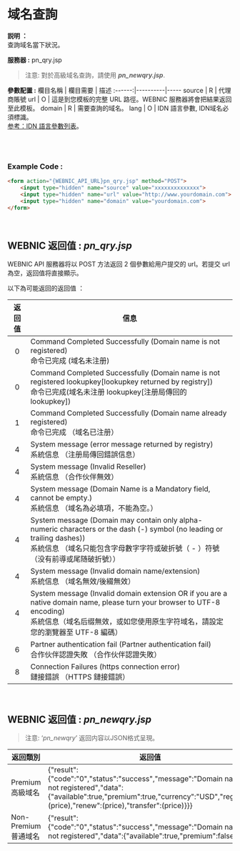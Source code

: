 # 域名查詢

**説明 ：** <br> 
查詢域名當下狀況。

**服務器 :** pn_qry.jsp

> 注意: 對於高級域名查詢，請使用 **_pn_newqry.jsp_**. 

**參數配置 :**
欄目名稱 | 欄目需要 | 描述
:------:|----------|-----
source | R | 代理商賬號
url | O | 這是到您模板的完整 URL 路徑。WEBNIC 服務器將會把結果返回至此模板。
domain | R | 需要查詢的域名。
lang | O | IDN 語言參數, IDN域名必須標識。 <br> [参考：IDN 語言參數列表](./Ref.IDN語言參數.md)。

<br><br>

### Example Code :

```HTML
<form action="{WEBNIC_API_URL}pn_qry.jsp" method="POST"> 
    <input type="hidden" name="source" value="xxxxxxxxxxxxxx"> 
    <input type="hidden" name="url" value="http://www.yourdomain.com">
    <input type="hidden" name="domain" value="yourdomain.com">
</form>
```

<br>

WEBNIC 返回值 : _pn_qry.jsp_
-----
WEBNIC API 服務器将以 POST 方法返回 2 個參數給用户提交的 url。若提交 url 為空，返回值将直接顯示。

以下為可能返回的返回值 ：

返回值 | 信息
:-----:|-----
0 | Command Completed Successfully (Domain name is not registered) <br> 命令已完成 (域名未注册)
0 | Command Completed Successfully (Domain name is not registered lookupkey[lookupkey returned by registry]) <br> 命令已完成(域名未注册 lookupkey[注册局傳回的 lookupkey])
1 | Command Completed Successfully (Domain name already registered) <br> 命令已完成 （域名已注册）
4 | System message (error message returned by registry) <br> 系統信息 （注册局傳回錯誤信息）
4 | System message (Invalid Reseller) <br> 系統信息 （合作伙伴無效）
4 | System message (Domain Name is a Mandatory field, cannot be empty.) <br> 系統信息 （域名為必填項，不能為空。）
4 | System message (Domain may contain only alpha-numeric characters or the dash (-) symbol (no leading or trailing dashes)) <br> 系統信息 （域名只能包含字母數字字符或破折號（ - ）符號（没有前導或尾随破折號））
4 | System message (Invalid domain name/extension) <br> 系統信息 （域名無效/後綴無效）
4 | System message (Invalid domain extension OR if you are a native domain name, please turn your browser to UTF-8 encoding) <br> 系統信息（域名后缀無效，或如您使用原生字符域名，請設定您的瀏覽器至 UTF-8 編碼）
6 | Partner authentication fail (Partner authentication fail) <br> 合作伙伴認證失敗 （合作伙伴認證失敗）
8 | Connection Failures (https connection error) <br> 鏈接錯誤 （HTTPS 鏈接錯誤）

<br>

WEBNIC 返回值 : _pn_newqry.jsp_
-----
>注意: ‘_pn_newqry_’ 返回内容以JSON格式呈現。

返回類別 | 返回值
-----|-------------
Premium 高級域名 | {"result":{"code":"0","status":"success","message":"Domain name is not registered","data":{"available":true,"premium":true,"currency":"USD","register"(price),"renew":(price),"transfer":(price)}}}
Non-Premium 普通域名| {"result":{"code":"0","status":"success","message":"Domain name is not registered","data":{"available":true,"premium":false}}}
